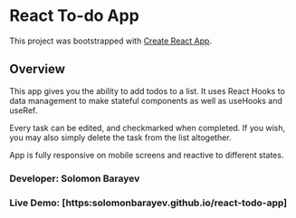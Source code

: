 # React To-do App

This project was bootstrapped with [Create React App](https://github.com/facebook/create-react-app).

## Overview

This app gives you the ability to add todos to a list. It uses React Hooks to data management to make stateful components as well as useHooks and useRef.

Every task can be edited, and checkmarked when completed. If you wish, you may also simply delete the task from the list altogether.

App is fully responsive on mobile screens and reactive to different states.

### Developer: Solomon Barayev

### Live Demo: [https:solomonbarayev.github.io/react-todo-app]
